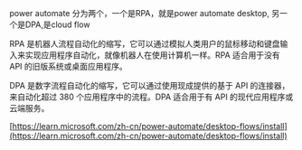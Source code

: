 power automate 分为两个，一个是RPA，就是power automate desktop, 另一个是DPA,是cloud flow

RPA 是机器人流程自动化的缩写，它可以通过模拟人类用户的鼠标移动和键盘输入来实现应用程序自动化，就像机器人在使用计算机一样。RPA 适合用于没有 API 的旧版系统或桌面应用程序。

DPA 是数字流程自动化的缩写，它可以通过使用现成提供的基于 API 的连接器，来自动化超过 380 个应用程序中的流程。DPA 适合用于有 API 的现代应用程序或云端服务。

[https://learn.microsoft.com/zh-cn/power-automate/desktop-flows/install](https://learn.microsoft.com/zh-cn/power-automate/desktop-flows/install)